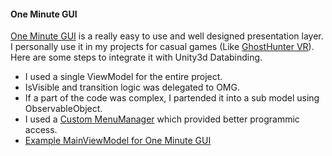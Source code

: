 #### One Minute GUI

[One Minute GUI](https://www.assetstore.unity3d.com/en/#!/content/32346) is a really easy to use and well designed presentation layer. I personally use it in my projects for casual games (Like [GhostHunter VR](http://ghosthuntervr.com)). Here are some steps to integrate it with Unity3d Databinding.

- I used a single ViewModel for the entire project.
- IsVisible and transition logic was delegated to OMG.
- If a part of the code was complex, I partended it into a sub model using ObservableObject.
- I used a [Custom MenuManager](https://github.com/NVentimiglia/Unity3d-Databinding-Mvvm-Mvc/blob/master/OneMinuteGUI/MenuManager.cs) which provided better programmic access.
- [Example MainViewModel for One Minute GUI](https://github.com/NVentimiglia/Unity3d-Databinding-Mvvm-Mvc/blob/master/OneMinuteGUI/GameViewModel.cs)

